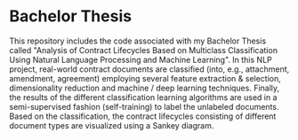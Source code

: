 # Bachelor Thesis
 This repository includes the code associated with my Bachelor Thesis called "Analysis of Contract Lifecycles Based on Multiclass Classification Using Natural Language Processing and Machine Learning". In this NLP project, real-world contract documents are classified (into, e.g., attachment, amendment, agreement) employing several feature extraction & selection, dimensionality reduction and machine / deep learning techniques. Finally, the results of the different classification learning algorithms are used in a semi-supervised fashion (self-training) to label the unlabeled documents. Based on the classification, the contract lifecycles consisting of different document types are visualized using a Sankey diagram.
